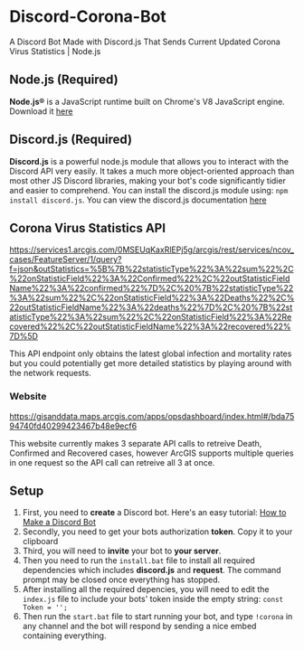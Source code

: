 # Discord-Corona-Bot
 A Discord Bot Made with Discord.js That Sends Current Updated Corona Virus Statistics | Node.js

## Node.js (Required)
**Node.js®** is a JavaScript runtime built on Chrome's V8 JavaScript engine. Download it [here](https://nodejs.org/dist/v12.16.1/node-v12.16.1-x64.msi)

## Discord.js (Required)
**Discord.js** is a powerful node.js module that allows you to interact with the Discord API very easily. It takes a much more object-oriented approach than most other JS Discord libraries, making your bot's code significantly tidier and easier to comprehend. You can install the discord.js module using: ```npm install discord.js```. You can view the discord.js documentation [here](https://discord.js.org/#/docs/main/stable/general/welcome)

## Corona Virus Statistics API
https://services1.arcgis.com/0MSEUqKaxRlEPj5g/arcgis/rest/services/ncov_cases/FeatureServer/1/query?f=json&outStatistics=%5B%7B%22statisticType%22%3A%22sum%22%2C%22onStatisticField%22%3A%22Confirmed%22%2C%22outStatisticFieldName%22%3A%22confirmed%22%7D%2C%20%7B%22statisticType%22%3A%22sum%22%2C%22onStatisticField%22%3A%22Deaths%22%2C%22outStatisticFieldName%22%3A%22deaths%22%7D%2C%20%7B%22statisticType%22%3A%22sum%22%2C%22onStatisticField%22%3A%22Recovered%22%2C%22outStatisticFieldName%22%3A%22recovered%22%7D%5D

This API endpoint only obtains the latest global infection and mortality rates but you could potentially get more detailed statistics by playing around with the network requests.

### Website
https://gisanddata.maps.arcgis.com/apps/opsdashboard/index.html#/bda7594740fd40299423467b48e9ecf6

This website currently makes 3 separate API calls to retreive Death, Confirmed and Recovered cases, however ArcGIS supports multiple queries in one request so the API call can retreive all 3 at once.

## Setup
1. First, you need to **create** a Discord bot. Here's an easy tutorial: [How to Make a Discord Bot](https://www.digitaltrends.com/gaming/how-to-make-a-discord-bot/)
2. Secondly, you need to get your bots authorization **token**. Copy it to your clipboard
3. Third, you will need to **invite** your bot to **your server**.
4. Then you need to run the ```install.bat``` file to install all required dependencies which includes **discord.js** and **request**. The command prompt may be closed once everything has stopped.
5. After installing all the required depencies, you will need to edit the ```index.js``` file to include your bots' token inside the empty string: ```const Token = '';```
6. Then run the ```start.bat``` file to start running your bot, and type ```!corona``` in any channel and the bot will respond by sending a nice embed containing everything.
